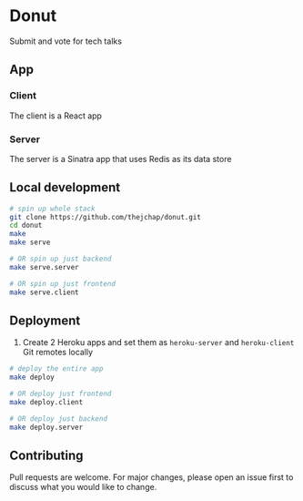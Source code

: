 # Donut

Submit and vote for tech talks

## App
### Client
The client is a React app
### Server
The server is a Sinatra app that uses Redis as its data store

## Local development
```sh
# spin up whole stack
git clone https://github.com/thejchap/donut.git
cd donut
make
make serve

# OR spin up just backend
make serve.server

# OR spin up just frontend
make serve.client
```

## Deployment
1. Create 2 Heroku apps and set them as `heroku-server` and `heroku-client` Git remotes locally
```sh
# deploy the entire app
make deploy

# OR deploy just frontend
make deploy.client

# OR deploy just backend
make deploy.server
```

## Contributing
Pull requests are welcome. For major changes, please open an issue first to discuss what you would like to change.
